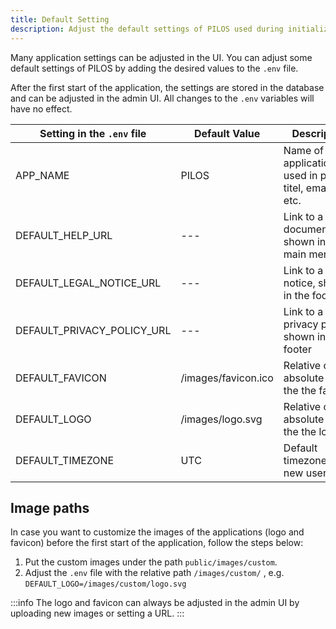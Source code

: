 ```yaml
---
title: Default Setting
description: Adjust the default settings of PILOS used during initialization
---
```


Many application settings can be adjusted in the UI.
You can adjust some default settings of PILOS by adding the desired values to the `.env` file.

After the first start of the application, the settings are stored in the database and can be adjusted in the admin UI.
All changes to the `.env` variables will have no effect.

| Setting in the `.env` file | Default Value       | Description                                               |
|----------------------------|---------------------|-----------------------------------------------------------|
| APP_NAME                   | PILOS               | Name of the application, used in page titel, emails, etc. |
| DEFAULT_HELP_URL           | ---                 | Link to a user documentation, shown in the main menu      |
| DEFAULT_LEGAL_NOTICE_URL   | ---                 | Link to a legal notice, shown in the footer               |
| DEFAULT_PRIVACY_POLICY_URL | ---                 | Link to a privacy policy, shown in the footer             |
| DEFAULT_FAVICON            | /images/favicon.ico | Relative or absolute path the the favicon                 |
| DEFAULT_LOGO               | /images/logo.svg    | Relative or absolute path the the logo                    |
| DEFAULT_TIMEZONE           | UTC                 | Default timezone for all new users                        |


## Image paths
In case you want to customize the images of the applications (logo and favicon) before the first start of the application, follow the steps below:
1. Put the custom images under the path `public/images/custom`.
2. Adjust the `.env` file with the relative path `/images/custom/` , e.g. `DEFAULT_LOGO=/images/custom/logo.svg`

:::info
The logo and favicon can always be adjusted in the admin UI by uploading new images or setting a URL.
:::


